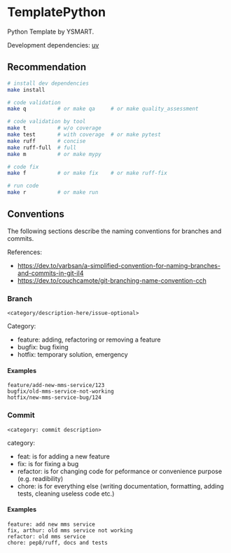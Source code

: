# TemplatePython

Python Template by YSMART.

Development dependencies: [uv](https://github.com/astral-sh/uv)

## Recommendation

```bash
# install dev dependencies
make install

# code validation
make q          # or make qa     # or make quality_assessment

# code validation by tool
make t          # w/o coverage
make test       # with coverage  # or make pytest
make ruff       # concise
make ruff-full  # full
make m          # or make mypy

# code fix
make f          # or make fix    # or make ruff-fix

# run code
make r          # or make run
```

## Conventions

The following sections describe the naming conventions for branches and commits.

References:

- https://dev.to/varbsan/a-simplified-convention-for-naming-branches-and-commits-in-git-il4
- https://dev.to/couchcamote/git-branching-name-convention-cch

### Branch

`<category/description-here/issue-optional>`

Category:

- feature: adding, refactoring or removing a feature
- bugfix: bug fixing
- hotfix: temporary solution, emergency

#### Examples

```
feature/add-new-mms-service/123
bugfix/old-mms-service-not-working
hotfix/new-mms-service-bug/124
```

### Commit

`<category: commit description>`

category:

- feat: is for adding a new feature
- fix: is for fixing a bug
- refactor: is for changing code for peformance or convenience purpose (e.g. readibility)
- chore: is for everything else (writing documentation, formatting, adding tests, cleaning useless code etc.)

#### Examples

```
feature: add new mms service
fix, arthur: old mms service not working
refactor: old mms service
chore: pep8/ruff, docs and tests
```
